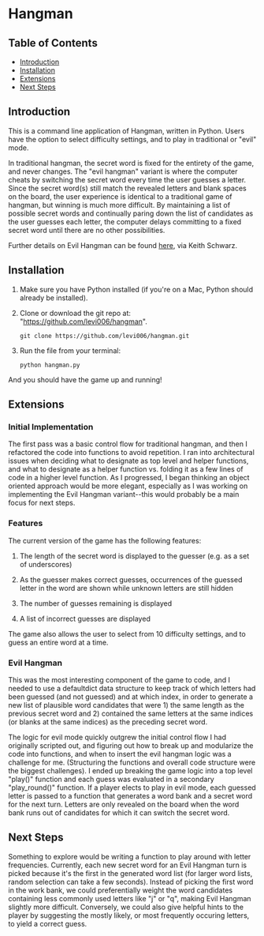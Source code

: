 # Hangman

## Table of Contents
- [Introduction](#introduction)
- [Installation](#installation)
- [Extensions](#extensions)
- [Next Steps](#next-steps)
 

## Introduction

This is a command line application of Hangman, written in Python.  Users have the option to select difficulty settings, and to play in traditional or "evil" mode. 

In traditional hangman, the secret word is fixed for the entirety of the game, and never changes. The "evil hangman" variant is where the computer cheats by switching the secret word every time the user guesses a letter. Since the secret word(s) still match the revealed letters and blank spaces on the board, the user experience is identical to a traditional game of hangman, but winning is much more difficult. By maintaining a list of possible secret words and continually paring down the list of candidates as the user guesses each letter, the computer delays committing to a fixed secret word until there are no other possibilities. 

Further details on Evil Hangman can be found [here](http://www.keithschwarz.com/cs106l/spring2010/handouts/020_Assignment_1_Evil_Hangman.pdf), via Keith Schwarz. 

## Installation

1. Make sure you have Python installed (if you're on a Mac, Python should already be installed).

1. Clone or download the git repo at: "https://github.com/levi006/hangman".

     `git clone https://github.com/levi006/hangman.git`

1. Run the file from your terminal:

     `python hangman.py`

And you should have the game up and running!


## Extensions 

### Initial Implementation

The first pass was a basic control flow for traditional hangman, and then I refactored the code into functions to avoid repetition. I ran into architectural issues when deciding what to designate as top level and helper functions, and what to designate as a helper function vs. folding it as a few lines of code in a higher level function. As I progressed, I began thinking an object oriented approach would be more elegant, especially as I was working on implementing the Evil Hangman variant--this would probably be a main focus for next steps.


### Features

The current version of the game has the following features:

1. The length of the secret word is displayed to the guesser (e.g. as a set of underscores)

1. As the guesser makes correct guesses, occurrences of the guessed letter in the word
are shown while unknown letters are still hidden

1. The number of guesses remaining is displayed

1. A list of incorrect guesses are displayed  

The game also allows the user to select from 10 difficulty settings, and to guess an entire word at a time.   

### Evil Hangman

This was the most interesting component of the game to code, and I needed to use a defaultdict data structure to keep track of which letters had been guessed (and not guessed) and at which index, in order to generate a new list of plausible word candidates that were 1) the same length as the previous secret word and 2) contained the same letters at the same indices (or blanks at the same indices) as the preceding secret word. 

The logic for evil mode quickly outgrew the initial control flow I had originally scripted out, and figuring out how to break up and modularize the code into functions, and when to insert the evil hangman logic was a challenge for me. (Structuring the functions and overall code structure were the biggest challenges). I ended up breaking the game logic into a top level "play()" function and each guess was evaluated in a secondary "play_round()" function. If a player elects to play in evil mode, each guessed letter is passed to a function that generates a word bank and a secret word for the next turn. Letters are only revealed on the board when the word bank runs out of candidates for which it can switch the secret word.

## Next Steps

Something to explore would be writing a function to play around with letter frequencies. Currently, each new secret word for an Evil Hangman turn is picked because it's the first in the generated word list (for larger word lists, random selection can take a few seconds). Instead of picking the first word in the work bank, we could preferentially weight the word candidates containing less commonly used letters like "j" or "q", making Evil Hangman slightly more difficult. Conversely, we could also give helpful hints to the player by suggesting the mostly likely, or most frequently occuring letters, to yield a correct guess.  






